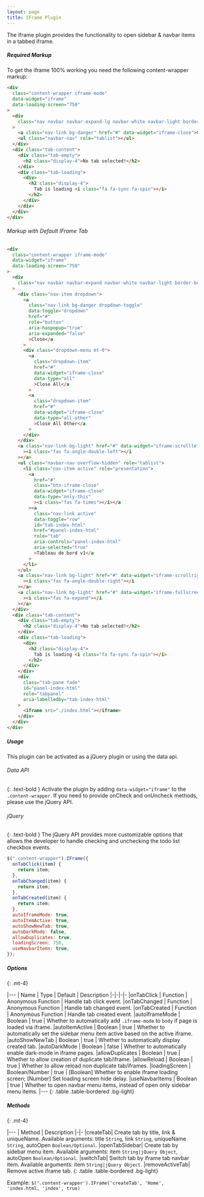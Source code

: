 ```yaml
---
layout: page
title: IFrame Plugin
---
```


The iframe plugin provides the functionality to open sidebar & navbar items in a tabbed iframe.

##### Required Markup

To get the iframe 100% working you need the following content-wrapper markup:

```html
<div
  class="content-wrapper iframe-mode"
  data-widget="iframe"
  data-loading-screen="750"
>
  <div
    class="nav navbar navbar-expand-lg navbar-white navbar-light border-bottom p-0"
  >
    <a class="nav-link bg-danger" href="#" data-widget="iframe-close">Close</a>
    <ul class="navbar-nav" role="tablist"></ul>
  </div>
  <div class="tab-content">
    <div class="tab-empty">
      <h2 class="display-4">No tab selected!</h2>
    </div>
    <div class="tab-loading">
      <div>
        <h2 class="display-4">
          Tab is loading <i class="fa fa-sync fa-spin"></i>
        </h2>
      </div>
    </div>
  </div>
</div>
```

###### Markup with Default IFrame Tab

```html
<div
  class="content-wrapper iframe-mode"
  data-widget="iframe"
  data-loading-screen="750"
>
  <div
    class="nav navbar navbar-expand navbar-white navbar-light border-bottom p-0"
  >
    <div class="nav-item dropdown">
      <a
        class="nav-link bg-danger dropdown-toggle"
        data-toggle="dropdown"
        href="#"
        role="button"
        aria-haspopup="true"
        aria-expanded="false"
        >Close</a
      >
      <div class="dropdown-menu mt-0">
        <a
          class="dropdown-item"
          href="#"
          data-widget="iframe-close"
          data-type="all"
          >Close All</a
        >
        <a
          class="dropdown-item"
          href="#"
          data-widget="iframe-close"
          data-type="all-other"
          >Close All Other</a
        >
      </div>
    </div>
    <a class="nav-link bg-light" href="#" data-widget="iframe-scrollleft"
      ><i class="fas fa-angle-double-left"></i
    ></a>
    <ul class="navbar-nav overflow-hidden" role="tablist">
      <li class="nav-item active" role="presentation">
        <a
          href="#"
          class="btn-iframe-close"
          data-widget="iframe-close"
          data-type="only-this"
          ><i class="fas fa-times"></i></a
        ><a
          class="nav-link active"
          data-toggle="row"
          id="tab-index-html"
          href="#panel-index-html"
          role="tab"
          aria-controls="panel-index-html"
          aria-selected="true"
          >Tableau de bord v1</a
        >
      </li>
    </ul>
    <a class="nav-link bg-light" href="#" data-widget="iframe-scrollright"
      ><i class="fas fa-angle-double-right"></i
    ></a>
    <a class="nav-link bg-light" href="#" data-widget="iframe-fullscreen"
      ><i class="fas fa-expand"></i
    ></a>
  </div>
  <div class="tab-content">
    <div class="tab-empty">
      <h2 class="display-4">No tab selected!</h2>
    </div>
    <div class="tab-loading">
      <div>
        <h2 class="display-4">
          Tab is loading <i class="fa fa-sync fa-spin"></i>
        </h2>
      </div>
    </div>
    <div
      class="tab-pane fade"
      id="panel-index-html"
      role="tabpanel"
      aria-labelledby="tab-index-html"
    >
      <iframe src="./index.html"></iframe>
    </div>
  </div>
</div>
```

##### Usage

This plugin can be activated as a jQuery plugin or using the data api.

###### Data API

{: .text-bold }
Activate the plugin by adding `data-widget="iframe"` to the `.content-wrapper`. If you need to provide onCheck and onUncheck methods, please use the jQuery API.

###### jQuery

{: .text-bold }
The jQuery API provides more customizable options that allows the developer to handle checking and unchecking the todo list checkbox events.

```js
$(".content-wrapper").IFrame({
  onTabClick(item) {
    return item;
  },
  onTabChanged(item) {
    return item;
  },
  onTabCreated(item) {
    return item;
  },
  autoIframeMode: true,
  autoItemActive: true,
  autoShowNewTab: true,
  autoDarkMode: false,
  allowDuplicates: true,
  loadingScreen: 750,
  useNavbarItems: true,
});
```

##### Options

{: .mt-4}

|---
| Name | Type | Default | Description
|-|-|-|-
|onTabClick | Function | Anonymous Function | Handle tab click event.
|onTabChanged | Function | Anonymous Function | Handle tab changed event.
|onTabCreated | Function | Anonymous Function | Handle tab created event.
|autoIframeMode | Boolean | true | Whether to automatically add `.iframe-mode` to `body` if page is loaded via iframe.
|autoItemActive | Boolean | true | Whether to automatically set the sidebar menu item active based on the active iframe.
|autoShowNewTab | Boolean | true | Whether to automatically display created tab.
|autoDarkMode | Boolean | false | Whether to automatically enable dark-mode in iframe pages.
|allowDuplicates | Boolean | true | Whether to allow creation of duplicate tab/iframe.
|allowReload | Boolean | true | Whether to allow reload non duplicate tab/iframes.
|loadingScreen | Boolean/Number | true | [Boolean] Whether to enable iframe loading screen; [Number] Set loading screen hide delay.
|useNavbarItems | Boolean | true | Whether to open navbar menu items, instead of open only sidebar menu items.
|---
{: .table .table-bordered .bg-light}

##### Methods

{: .mt-4}

|---
| Method | Description
|-|-
|createTab| Create tab by title, link & uniqueName. Available arguments: title `String`, link `String`, uniqueName `String`, autoOpen `Boolean/Optional`.
|openTabSidebar| Create tab by sidebar menu item. Available arguments: item `String|jQuery Object`, autoOpen `Boolean/Optional`.
|switchTab| Switch tab by iframe tab navbar item. Available arguments: item `String|jQuery Object`.
|removeActiveTab| Remove active iframe tab.
{: .table .table-bordered .bg-light}

Example: `$('.content-wrapper').IFrame('createTab', 'Home', 'index.html, 'index', true)`
